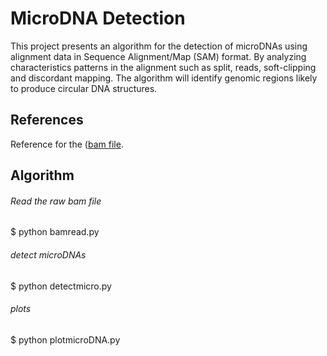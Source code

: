 # MicroDNA Detection 

This project presents an algorithm for the detection of microDNAs using alignment data in Sequence Alignment/Map (SAM) format. By analyzing characteristics patterns in the alignment such as split, reads, soft-clipping and discordant mapping. The algorithm will identify genomic regions likely to produce circular DNA structures. 

## References 
Reference for the ([bam file](https://drive.google.com/drive/folders/1WYPwCzSv__28iQlHwvZUZpNlmjTM7Fea).


## Algorithm

###### Read the raw bam file
$ python bamread.py
###### detect microDNAs
$ python detectmicro.py
###### plots
$ python plotmicroDNA.py



